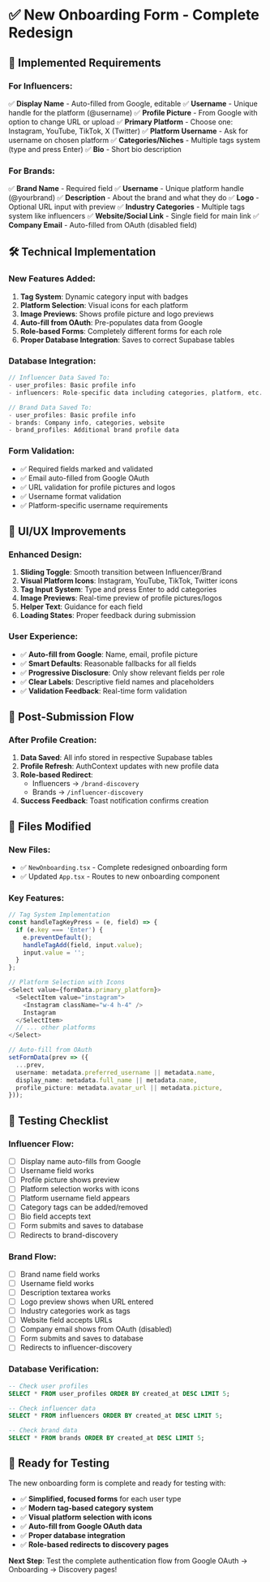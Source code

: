 # ✅ New Onboarding Form - Complete Redesign

## 🎯 **Implemented Requirements**

### **For Influencers:**
✅ **Display Name** - Auto-filled from Google, editable
✅ **Username** - Unique handle for the platform (@username)
✅ **Profile Picture** - From Google with option to change URL or upload
✅ **Primary Platform** - Choose one: Instagram, YouTube, TikTok, X (Twitter)
✅ **Platform Username** - Ask for username on chosen platform
✅ **Categories/Niches** - Multiple tags system (type and press Enter)
✅ **Bio** - Short bio description

### **For Brands:**
✅ **Brand Name** - Required field
✅ **Username** - Unique platform handle (@yourbrand)
✅ **Description** - About the brand and what they do
✅ **Logo** - Optional URL input with preview
✅ **Industry Categories** - Multiple tags system like influencers
✅ **Website/Social Link** - Single field for main link
✅ **Company Email** - Auto-filled from OAuth (disabled field)

## 🛠️ **Technical Implementation**

### **New Features Added:**
1. **Tag System**: Dynamic category input with badges
2. **Platform Selection**: Visual icons for each platform
3. **Image Previews**: Shows profile picture and logo previews
4. **Auto-fill from OAuth**: Pre-populates data from Google
5. **Role-based Forms**: Completely different forms for each role
6. **Proper Database Integration**: Saves to correct Supabase tables

### **Database Integration:**
```typescript
// Influencer Data Saved To:
- user_profiles: Basic profile info
- influencers: Role-specific data including categories, platform, etc.

// Brand Data Saved To:
- user_profiles: Basic profile info  
- brands: Company info, categories, website
- brand_profiles: Additional brand profile data
```

### **Form Validation:**
- ✅ Required fields marked and validated
- ✅ Email auto-filled from Google OAuth
- ✅ URL validation for profile pictures and logos
- ✅ Username format validation
- ✅ Platform-specific username requirements

## 🎨 **UI/UX Improvements**

### **Enhanced Design:**
1. **Sliding Toggle**: Smooth transition between Influencer/Brand
2. **Visual Platform Icons**: Instagram, YouTube, TikTok, Twitter icons
3. **Tag Input System**: Type and press Enter to add categories
4. **Image Previews**: Real-time preview of profile pictures/logos
5. **Helper Text**: Guidance for each field
6. **Loading States**: Proper feedback during submission

### **User Experience:**
- ✅ **Auto-fill from Google**: Name, email, profile picture
- ✅ **Smart Defaults**: Reasonable fallbacks for all fields
- ✅ **Progressive Disclosure**: Only show relevant fields per role
- ✅ **Clear Labels**: Descriptive field names and placeholders
- ✅ **Validation Feedback**: Real-time form validation

## 🔄 **Post-Submission Flow**

### **After Profile Creation:**
1. **Data Saved**: All info stored in respective Supabase tables
2. **Profile Refresh**: AuthContext updates with new profile data
3. **Role-based Redirect**: 
   - Influencers → `/brand-discovery`
   - Brands → `/influencer-discovery`
4. **Success Feedback**: Toast notification confirms creation

## 📁 **Files Modified**

### **New Files:**
- ✅ `NewOnboarding.tsx` - Complete redesigned onboarding form
- ✅ Updated `App.tsx` - Routes to new onboarding component

### **Key Features:**
```typescript
// Tag System Implementation
const handleTagKeyPress = (e, field) => {
  if (e.key === 'Enter') {
    e.preventDefault();
    handleTagAdd(field, input.value);
    input.value = '';
  }
};

// Platform Selection with Icons
<Select value={formData.primary_platform}>
  <SelectItem value="instagram">
    <Instagram className="w-4 h-4" />
    Instagram
  </SelectItem>
  // ... other platforms
</Select>

// Auto-fill from OAuth
setFormData(prev => ({
  ...prev,
  username: metadata.preferred_username || metadata.name,
  display_name: metadata.full_name || metadata.name,
  profile_picture: metadata.avatar_url || metadata.picture,
}));
```

## 🧪 **Testing Checklist**

### **Influencer Flow:**
- [ ] Display name auto-fills from Google
- [ ] Username field works
- [ ] Profile picture shows preview
- [ ] Platform selection works with icons
- [ ] Platform username field appears
- [ ] Category tags can be added/removed
- [ ] Bio field accepts text
- [ ] Form submits and saves to database
- [ ] Redirects to brand-discovery

### **Brand Flow:**
- [ ] Brand name field works
- [ ] Username field works  
- [ ] Description textarea works
- [ ] Logo preview shows when URL entered
- [ ] Industry categories work as tags
- [ ] Website field accepts URLs
- [ ] Company email shows from OAuth (disabled)
- [ ] Form submits and saves to database
- [ ] Redirects to influencer-discovery

### **Database Verification:**
```sql
-- Check user profiles
SELECT * FROM user_profiles ORDER BY created_at DESC LIMIT 5;

-- Check influencer data
SELECT * FROM influencers ORDER BY created_at DESC LIMIT 5;

-- Check brand data  
SELECT * FROM brands ORDER BY created_at DESC LIMIT 5;
```

## 🚀 **Ready for Testing**

The new onboarding form is complete and ready for testing with:
- ✅ **Simplified, focused forms** for each user type
- ✅ **Modern tag-based category system**
- ✅ **Visual platform selection with icons**
- ✅ **Auto-fill from Google OAuth data**
- ✅ **Proper database integration**
- ✅ **Role-based redirects to discovery pages**

**Next Step**: Test the complete authentication flow from Google OAuth → Onboarding → Discovery pages!
